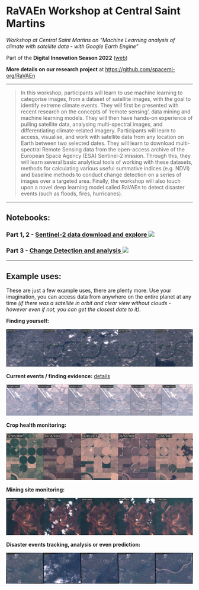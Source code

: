 # RaVAEn Workshop at Central Saint Martins
_Workshop at Central Saint Martins on "Machine Learning analysis of climate with satellite data - with Google Earth Engine"_

Part of the **Digital Innovation Season 2022** ([web](https://www.arts.ac.uk/colleges/central-saint-martins/whats-on-at-csm/digital-innovation-season-2022))

**More details on our research project** at https://github.com/spaceml-org/RaVAEn

---

> In this workshop, participants will learn to use machine learning to categorise images, from a dataset of satellite images, with the goal to identify extreme climate events. They will first be presented with recent research on the concepts of ‘remote sensing’, data mining and machine learning models. They will then have hands-on experience of pulling satellite data, analysing multi-spectral images, and differentiating climate-related imagery.
> Participants will learn to access, visualise, and work with satellite data from any location on Earth between two selected dates. They will learn to download multi-spectral Remote Sensing data from the open-access archive of the European Space Agency (ESA) Sentinel-2 mission.
> Through this, they will learn several basic analytical tools of working with these datasets, methods for calculating various useful summative indices (e.g. NDVI) and baseline methods to conduct change detection on a series of images over a targeted area.
> Finally, the workshop will also touch upon a novel deep learning model called RaVAEn to detect disaster events (such as floods, fires, hurricanes).

---

## Notebooks:

### Part 1, 2 - <a href="https://colab.research.google.com/github/previtus/Workshop_RaVAEn_CSM/blob/master/notebooks/Part_1%2C2_Sentinel2DownloadAndExplore.ipynb">Sentinel-2 data download and explore <img src="https://colab.research.google.com/assets/colab-badge.svg"></a>

### Part 3 - <a href="https://colab.research.google.com/github/previtus/Workshop_RaVAEn_CSM/blob/master/notebooks/Part_3_ChangeDetection_RaVAEn.ipynb">Change Detection and analysis <img src="https://colab.research.google.com/assets/colab-badge.svg"></a>

---

## Example uses:

These are just a few example uses, there are plenty more. Use your imagination, you can access data from anywhere on the entire planet at any time _(if there was a satellite in orbit and clear view without clouds - however even if not, you can get the closest date to it)_.

**Finding yourself:**

![London](visuals/example00_londondemo.jpeg)

**Current events / finding evidence:** [details](https://www.rferl.org/a/satellite-maxar-russia-ukraine-invasion-kyiv-photographs/31749698.html)

![Ukraine](visuals/example01_ukrainebombing.jpeg)

**Crop health monitoring:**

![Crops](visuals/example02_circularfarms.jpeg)

**Mining site monitoring:**

![Mining](visuals/example04_miningsite.jpeg)

**Disaster events tracking, analysis or even prediction:**

![Flood](visuals/example05_flood.jpeg)
